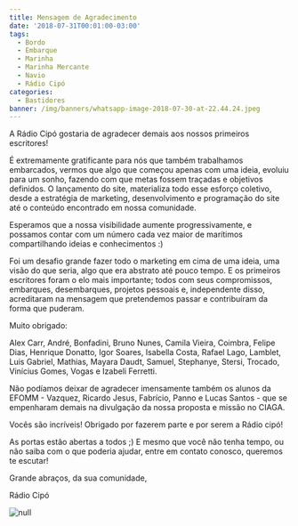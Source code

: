 ```yaml
---
title: Mensagem de Agradecimento
date: '2018-07-31T00:01:00-03:00'
tags:
  - Bordo
  - Embarque
  - Marinha
  - Marinha Mercante
  - Navio
  - Rádio Cipó
categories:
  - Bastidores
banner: /img/banners/whatsapp-image-2018-07-30-at-22.44.24.jpeg
---
```

A Rádio Cipó gostaria de agradecer demais aos nossos primeiros escritores!

É extremamente gratificante para nós que também trabalhamos embarcados, vermos que algo que começou apenas com uma ideia, evoluiu para um sonho, fazendo com que metas fossem traçadas e objetivos definidos. O lançamento do site, materializa todo esse esforço coletivo, desde a estratégia de marketing, desenvolvimento e programação do site até o conteúdo encontrado em nossa comunidade.

Esperamos que a nossa visibilidade aumente progressivamente, e possamos contar com um número cada vez maior de marítimos compartilhando ideias e conhecimentos :)

Foi um desafio grande fazer todo o marketing em cima de uma ideia, uma visão do que seria, algo que era abstrato até pouco tempo. E os primeiros escritores foram o elo mais importante; todos com seus compromissos, embarques, desembarques, projetos pessoais e, independente disso, acreditaram na mensagem que pretendemos passar e contribuíram da forma que puderam. 

Muito obrigado: 

Alex Carr, André, Bonfadini, Bruno Nunes, Camila Vieira, Coimbra, Felipe Dias, Henrique Donatto, Igor Soares, Isabella Costa, Rafael Lago, Lamblet, Luis Gabriel, Mathias, Mayara Daudt, Samuel, Stephanye, Stersi, Trocado, Vinícius Gomes, Vogas e Izabeli Ferretti.

Não podíamos deixar de agradecer imensamente também os alunos da EFOMM - Vazquez, Ricardo Jesus, Fabrício, Panno e Lucas Santos - que se empenharam demais na divulgação da nossa proposta e missão no CIAGA.

Vocês são incríveis! Obrigado por fazerem parte e por serem a Rádio cipó!

As portas estão abertas a todos ;) E mesmo que você não tenha tempo, ou não saiba com o que poderia ajudar, entre em contato conosco, queremos te escutar!

Grande abraços, da sua comunidade,

Rádio Cipó

![null](/img/banners/whatsapp-image-2018-07-30-at-22.44.24.jpeg)
